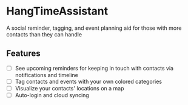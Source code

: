 # HangTimeAssistant
A social reminder, tagging, and event planning aid for those with more contacts than they can handle

## Features
- [ ] See upcoming reminders for keeping in touch with contacts via notifications and timeline
- [ ] Tag contacts and events with your own colored categories
- [ ] Visualize your contacts' locations on a map
- [ ] Auto-login and cloud syncing
